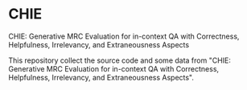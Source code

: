# CHIE
CHIE: Generative MRC Evaluation for in-context QA with Correctness, Helpfulness, Irrelevancy, and Extraneousness Aspects

This repository collect the source code and some data from "CHIE: Generative MRC Evaluation for in-context QA with Correctness, Helpfulness, Irrelevancy, and Extraneousness Aspects".

